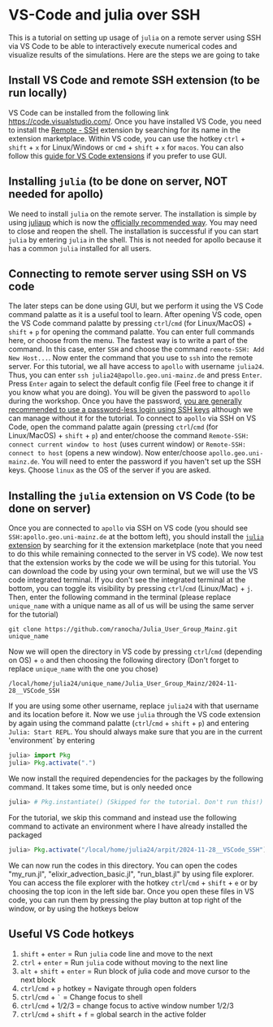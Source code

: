 # VS-Code and julia over SSH

This is a tutorial on setting up usage of `julia` on a remote server using SSH via VS Code to be able to interactively execute numerical codes and visualize results of the simulations. Here are the steps we are going to take

## Install VS Code and remote SSH extension (to be run locally)

VS Code can be installed from the following link https://code.visualstudio.com/. Once you have installed VS Code, you need to install the [Remote - SSH](https://marketplace.visualstudio.com/items?itemName=ms-vscode-remote.remote-ssh) extension by searching for its name in the extension marketplace. Within VS code, you can use the hotkey `ctrl` + `shift` + `x` for Linux/Windows or `cmd` + `shift` + `x` for `macos`. You can also follow this [guide for VS Code extensions](https://code.visualstudio.com/docs/editor/extension-marketplace) if you prefer to use GUI.

## Installing `julia` (to be done on server, NOT needed for apollo)

We need to install `julia` on the remote server. The installation is simple by using [juliaup](https://github.com/JuliaLang/juliaup) which is now the [officially recommended way](https://julialang.org/downloads/). You may need to close and reopen the shell. The installation is successful if you can start `julia` by entering `julia` in the shell. This is not needed for apollo because it has a common `julia` installed for all users.

## Connecting to remote server using SSH on VS code

The later steps can be done using GUI, but we perform it using the VS Code command palatte as it is a useful tool to learn. After opening VS code, open the VS Code command palatte by pressing `ctrl`/`cmd` (for Linux/MacOS) + `shift` + `p` for opening the command palatte. You can enter full commands here, or choose from the menu. The fastest way is to write a part of the command. In this case, enter `SSH` and choose the command `remote-SSH: Add New Host...`. Now enter the command that you use to `ssh` into the remote server. For this tutorial, we all have access to `apollo` with username `julia24`. Thus, you can enter `ssh julia24@apollo.geo.uni-mainz.de` and press `Enter`. Press `Enter` again to select the default config file (Feel free to change it if you know what you are doing). You will be given the password to `apollo` during the workshop. Once you have the password, [you are generally recommended to use a password-less login using SSH keys](https://docs.github.com/en/authentication/connecting-to-github-with-ssh/generating-a-new-ssh-key-and-adding-it-to-the-ssh-agent) although we can manage without it for the tutorial. To connect to `apollo` via SSH on VS Code, open the command palatte again (pressing `ctrl`/`cmd` (for Linux/MacOS) + `shift` + `p`) and enter/choose the command `Remote-SSH: connect current window to host` (uses current window) or `Remote-SSH: connect to host` (opens a new window). Now enter/choose `apollo.geo.uni-mainz.de`. You will need to enter the password if you haven't set up the SSH keys. Çhoose `linux` as the OS of the server if you are asked.

## Installing the `julia` extension on VS Code (to be done on server)

Once you are connected to `apollo` via SSH on VS code (you should see `SSH:apollo.geo.uni-mainz.de` at the bottom left), you should install the [`julia` extension](https://marketplace.visualstudio.com/items?itemName=julialang.language-julia) by searching for it the extension marketplace (note that you need to do this while remaining connected to the server in VS code). We now test that the extension works by the code we will be using for this tutorial. You can download the code by using your own terminal, but we will use the VS code integrated terminal. If you don't see the integrated terminal at the bottom, you can toggle its visibility by pressing `ctrl`/`cmd` (Linux/Mac) + `j`. Then, enter the following command in the terminal (please replace `unique_name` with a unique name as all of us will be using the same server for the tutorial)
```shell
git clone https://github.com/ranocha/Julia_User_Group_Mainz.git unique_name
```
Now we will open the directory in VS code by pressing `ctrl`/`cmd` (depending on OS) + `o` and then choosing the following directory (Don't forget to replace `unique_name` with the one you chose)
```
/local/home/julia24/unique_name/Julia_User_Group_Mainz/2024-11-28__VSCode_SSH
```
If you are using some other username, replace `julia24` with that username and its location before it. Now we use `julia` through the VS code extension by again using the command palatte (`ctrl`/`cmd` + `shift` + `p`) and entering `Julia: Start REPL`. You should always make sure that you are in the current 'environment` by entering
```julia
julia> import Pkg
julia> Pkg.activate(".")
```
We now install the required dependencies for the packages by the following command. It takes some time, but is only needed once
```julia
julia> # Pkg.instantiate() (Skipped for the tutorial. Don't run this!)
```
For the tutorial, we skip this command and instead use the following command to activate an environment where I have already installed the packaged
```julia
julia> Pkg.activate("/local/home/julia24/arpit/2024-11-28__VSCode_SSH")
```
We can now run the codes in this directory. You can open the codes "my_run.jl", "elixir_advection_basic.jl", "run_blast.jl" by using file explorer. You can access the file explorer with the hotkey `ctrl`/`cmd` + `shift` + `e` or by choosing the top icon in the left side bar. Once you open these files in VS code, you can run them by pressing the play button at top right of the window, or by using the hotkeys below

## Useful VS Code hotkeys

1. `shift` + `enter` = Run `julia` code line and move to the next
2. `ctrl` + `enter` = Run `julia` code without moving to the next line
3. `alt` + `shift` + `enter` = Run block of julia code and move cursor to the next block
4. `ctrl`/`cmd` + `p` hotkey = Navigate through open folders
5. `ctrl`/`cmd` + `` ` `` = Change focus to shell
6. `ctrl`/`cmd` + 1/2/3 = change focus to active window number 1/2/3
7. `ctrl`/`cmd` + `shift` + `f` = global search in the active folder
